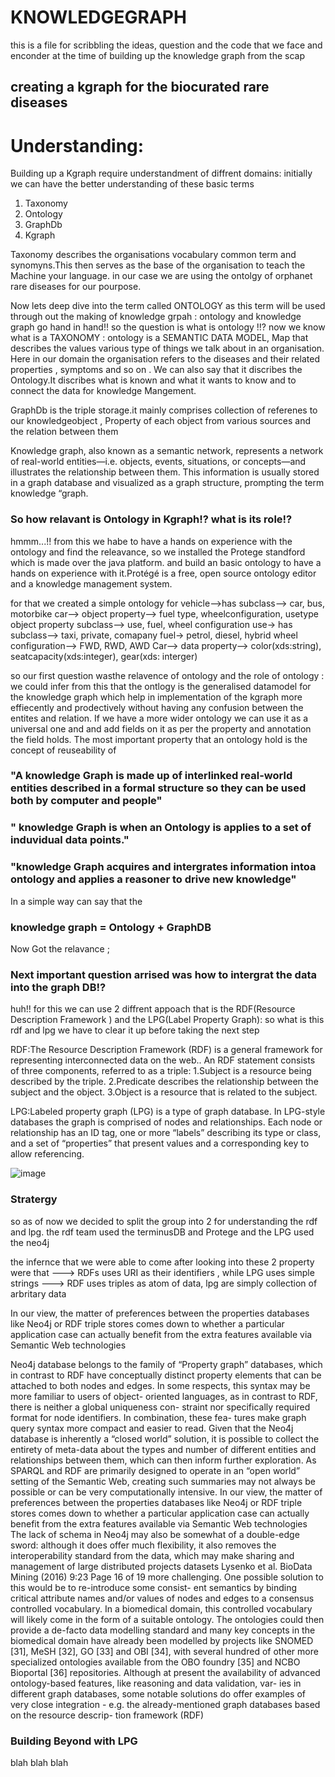 # KNOWLEDGEGRAPH
 this is a file for scribbling the ideas, question and the code that we face and enconder at the time of building up the knowledge graph from the scap
## creating a kgraph for the biocurated rare diseases
# Understanding:
Building up a Kgraph require understandment of  diffrent domains: 
initially we can have the better understanding of these basic terms
1. Taxonomy
2. Ontology
3. GraphDb
4. Kgraph


Taxonomy  describes the organisations vocabulary common term and synomyns.This then serves as the base of  the organisation to teach the Machine your language. in our case we are using the ontolgy of orphanet rare diseases for our pourpose.

Now lets deep dive into the term called ONTOLOGY as this term will be used  through out the making of knowledge grpah : ontology and knowledge graph go hand in hand!!
so the question is what is ontology !!? now we know what is a TAXONOMY : ontology is a SEMANTIC DATA MODEL, Map that describes the values various type of things we talk about in an organisation. Here in our domain the organisation refers to the diseases and their related properties , symptoms and so on . We can also say that it discribes the Ontology.It discribes what is known and what it wants to know and to connect the data for knowledge Mangement.

GraphDb is the triple storage.it mainly comprises collection of referenes to our knowledgeobject , Property of each object from various sources and the relation between them

Knowledge graph, also known as a semantic network, represents a network of real-world entities—i.e. objects, events, situations, or concepts—and illustrates the relationship between them. This information is usually stored in a graph database and visualized as a graph structure, prompting the term knowledge “graph.


### So how relavant is Ontology in Kgraph!? what is its role!? 
hmmm...!!
from this we habe to have a hands on experience with the ontology and find the releavance, so we installed the Protege standford which is made over the java platform. and build an basic ontology  to have a hands on experience with it.Protégé is a free, open source ontology editor and a knowledge management system. 

for that we created a simple ontology for 
vehicle-->has subclass--> car, bus, motorbike
car--> object property--> fuel type, wheelconfiguration, usetype
object property subclass-->  use, fuel, wheel configuration
use-> has subclass--> taxi, private, comapany
fuel-> petrol, diesel, hybrid
wheel configuration--> FWD, RWD, AWD
Car--> data property--> color(xds:string), seatcapacity(xds:integer), gear(xds: interger)

so our first question wasthe relavence of ontology and the role of ontology :
 we could infer from this that the ontlogy is the generalised datamodel for the knowledge graph which help in implementation of the kgraph more effiecently and prodectively without having any confusion between the entites  and relation. 
If we have a more wider ontology we can use it as a universal one and and add fields on it as per the property and annotation the field holds.
The most important property that an ontology hold is the concept of reuseability of

### "A knowledge Graph is made up of interlinked real-world entities described in a formal structure so they can be used both by computer and people"
### " knowledge Graph is when an Ontology is applies to a set of induvidual data points."
### "knowledge Graph acquires and intergrates information intoa ontology and applies a reasoner to drive new knowledge"

In a simple way  can say that the 
### knowledge graph = Ontology + GraphDB


Now Got the relavance ;
### Next important question arrised was how to intergrat the data into the graph DB!?
huh!! for this we can use 2 diffrent appoach that is the RDF(Resource Description Framework ) and the LPG(Label Property Graph):
so what is this rdf and lpg we have to clear it up before  taking the next step

RDF:The Resource Description Framework (RDF) is a general framework for representing interconnected data on the web.. An RDF statement consists of three components, referred to as a triple:
1.Subject is a resource being described by the triple.
2.Predicate describes the relationship between the subject and the object.
3.Object is a resource that is related to the subject.

LPG:Labeled property graph (LPG) is a type of graph database.
In LPG-style databases the graph is comprised of nodes and relationships. Each node or relationship has an ID tag, one or more “labels” describing its type or class, and a set of “properties” that present values and a corresponding key to allow referencing. 


![image](https://github.com/Jeri-jose/kgraph/assets/72429659/91792f73-0ba4-487a-8b55-c0fe19c96b4b)

### Stratergy
so as of now we decided to split the group into 2  for understanding the rdf and lpg.
the rdf team used the terminusDB and Protege and the LPG  used the neo4j

the infernce that we were able to come after looking into these 2 property were that
---> RDFs uses URI as their identifiers , while LPG uses simple strings
---> RDF uses triples as atom  of data, lpg are simply collection of arbritary data


In our view, the matter of preferences between the properties databases like Neo4j or RDF triple stores comes down to whether a particular application case can actually 
benefit from the extra features available via Semantic Web technologies

Neo4j database belongs to the family of “Property graph” databases, which in contrast
to RDF have conceptually distinct property elements that can be attached to both
nodes and edges. In some respects, this syntax may be more familiar to users of object-
oriented languages, as in contrast to RDF, there is neither a global uniqueness con-
straint nor specifically required format for node identifiers. In combination, these fea-
tures make graph query syntax more compact and easier to read. Given that the Neo4j
database is inherently a “closed world” solution, it is possible to collect the entirety of
meta-data about the types and number of different entities and relationships between
them, which can then inform further exploration. As SPARQL and RDF are primarily
designed to operate in an “open world” setting of the Semantic Web, creating such
summaries may not always be possible or can be very computationally intensive.
 In our view, the matter of preferences
between the properties databases like Neo4j or RDF triple stores comes down to
whether a particular application case can actually benefit from the extra features
available via Semantic Web technologies
The lack of schema in Neo4j may also be somewhat of a double-edge sword: although
it does offer much flexibility, it also removes the interoperability standard from the
data, which may make sharing and management of large distributed projects datasets
Lysenko et al. BioData Mining (2016) 9:23 Page 16 of 19
more challenging. One possible solution to this would be to re-introduce some consist-
ent semantics by binding critical attribute names and/or values of nodes and edges to a
consensus controlled vocabulary. In a biomedical domain, this controlled vocabulary
will likely come in the form of a suitable ontology. The ontologies could then provide a
de-facto data modelling standard and many key concepts in the biomedical domain
have already been modelled by projects like SNOMED [31], MeSH [32], GO [33] and
OBI [34], with several hundred of other more specialized ontologies available from the
OBO foundry [35] and NCBO Bioportal [36] repositories. Although at present the
availability of advanced ontology-based features, like reasoning and data validation, var-
ies in different graph databases, some notable solutions do offer examples of very close
integration - e.g. the already-mentioned graph databases based on the resource descrip-
tion framework (RDF)

### Building Beyond with LPG
blah blah blah















